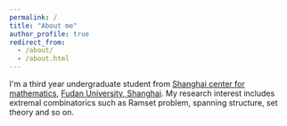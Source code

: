 ```yaml
---
permalink: /
title: "About me"
author_profile: true
redirect_from: 
  - /about/
  - /about.html
---
```



I'm a third year undergraduate student from [Shanghai center for mathematics](https://scms.fudan.edu.cn/), [Fudan University, Shanghai](https://www.fudan.edu.cn/en/). My research interest includes extremal combinatorics such as Ramset problem, spanning structure, set theory and so on.

